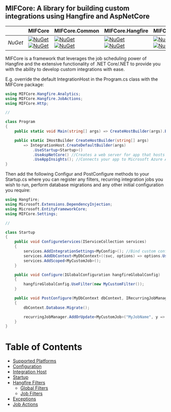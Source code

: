 ## MIFCore: A library for building custom integrations using Hangfire and AspNetCore

||MIFCore|MIFCore.Common|MIFCore.Hangfire|MIFCore.Hangfire.JobActions|
|-|-|-|-|-|
|*NuGet*|[![NuGet](https://img.shields.io/nuget/v/MIFCore.svg)](https://www.nuget.org/packages/MIFCore/)<br />[![NuGet](https://img.shields.io/nuget/dt/MIFCore)](https://www.nuget.org/packages/MIFCore/)|[![NuGet](https://img.shields.io/nuget/v/MIFCore.Common.svg)](https://www.nuget.org/packages/MIFCore.Common/)<br />[![NuGet](https://img.shields.io/nuget/dt/MIFCore.Common)](https://www.nuget.org/packages/MIFCore.Common/)|[![NuGet](https://img.shields.io/nuget/v/MIFCore.Hangfire.svg)](https://www.nuget.org/packages/MIFCore.Hangfire/)<br />[![NuGet](https://img.shields.io/nuget/dt/MIFCore.Hangfire)](https://www.nuget.org/packages/MIFCore.Hangfire/)|[![NuGet](https://img.shields.io/nuget/v/MIFCore.Hangfire.JobActions.svg)](https://www.nuget.org/packages/MIFCore.Hangfire.JobActions/)<br />[![NuGet](https://img.shields.io/nuget/dt/MIFCore.Hangfire.JobActions)](https://www.nuget.org/packages/MIFCore.Hangfire.JobActions/)|

MIFCore is a framework that leverages the job scheduling power of Hangfire and the extensive functionality of .NET Core/.NET to provide you with the ability to develop custom integrations with ease.

E.g. override the default IntegrationHost in the Program.cs class with the MIFCore package:
```csharp
using MIFCore.Hangfire.Analytics;
using MIFCore.Hangfire.JobActions;
using MIFCore.Http;

//

class Program
{
    public static void Main(string[] args) => CreateHostBuilder(args).Build().Run();

    public static IHostBuilder CreateHostBuilder(string[] args)
        => IntegrationHost.CreateDefaultBuilder(args)
            .UseStartup<Startup>()            
            .UseAspNetCore() //Creates a web server for app that hosts the Hangfire Dashboard
            .UseAppInsights(); //Connects your app to Microsoft Azure App Insights
}
```

Then add the following Configur and PostConfigure methods to your Startup.cs where you can register any filters, recurring integration jobs you wish to run, perform database migrations and any other initial configuration you require:
```csharp
using Hangfire;
using Microsoft.Extensions.DependencyInjection;
using Microsoft.EntityFrameworkCore;
using MIFCore.Settings;

//

class Startup
{
    public void ConfigureServices(IServiceCollection services)
    {
        services.AddIntegrationSettings<MyConfig>(); //Bind custom configuration items in settings.json file to a config class
        services.AddDbContext<MyDbContext>((svc, options) => options.UseSqlServer(svc.GetRequiredService<MyConfig>().ConnectionString));
        services.AddScoped<MyCustomJob>();            
    }

    public void Configure(IGlobalConfiguration hangfireGlobalConfig)
    {
        hangfireGlobalConfig.UseFilter(new MyCustomFilter());
    }

    public void PostConfigure(MyDbContext dbContext, IRecurringJobManager recurringJobManager)
    {        
        dbContext.Database.Migrate();

        recurringJobManager.AddOrUpdate<MyCustomJob>("MyJobName", y => y.DoTheJob(), Cron.Daily());
    }
}
```

# Table of Contents

* [Supported Platforms](#supported-platforms)  
* [Configuration](#configuration)
* [Integration Host](#integration-host)
* [Startup](#startup)
* [Hangfire Filters](#hangfire-filters)
  * [Global Filters](#global-filters)
  * [Job Filters](#job-filters)
* [Exceptions](#exceptions)
* [Job Actions](#body-content)